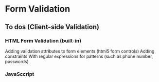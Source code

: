 # Form Validation

## To dos (Client-side Validation)

### HTML Form Validation (built-in)

Adding validation attributes to form elements (html5 form controls)
Adding constraints
With regular expressions for patterns (such as phone number, passwords)

### JavaSccript

